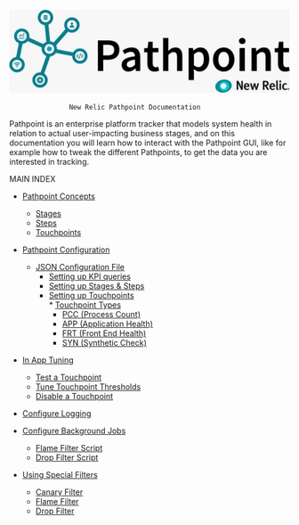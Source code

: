 ![cambiar](screenshots/pathpoint.png)           
           
                   New Relic Pathpoint Documentation

Pathpoint is an enterprise platform tracker that models system health in relation to actual user-impacting business stages, and on this documentation you will learn how to interact with the Pathpoint GUI, like for example how to tweak the different Pathpoints, to get the data you are interested in tracking.

MAIN INDEX

- [Pathpoint Concepts](Pathpoint_Concepts.MD)
   -    [Stages](Stages.MD)  
   -  [Steps](Steps.MD)    
   -  [Touchpoints](Touchpoints.MD)
       
- [Pathpoint Configuration](Pathpoint_Configuration.MD)    
   *   [JSON Configuration File](JSON_Configuration_File.MD)       
       * [Setting up KPI queries](Setting_up_KPI_queries.MD)       
       -    [Setting up Stages & Steps](Setting_up_Stages_AND_Steps.MD)    
        *  [Setting up Touchpoints](Setting_up_Touchpoints.MD)    
                       *      [Touchpoint Types](Touchpoint_Types.MD)    
            *  [PCC (Process Count)](PCC.MD)    
            * [APP (Application Health)](APP.MD)  
            * [FRT (Front End Health)](FRT.MD)  
            * [SYN (Synthetic Check)](SYN.MD)  

-  [In App Tuning](In_App_Tuning.MD)      
   -    [Test a Touchpoint](Test_a_Touchpoint.MD)    
   -    [Tune Touchpoint Thresholds](Tune_Touchpoint_Thresholds.MD)    
   -    [Disable a Touchpoint](Disable_a_Touchpoint.MD)  
-  [Configure Logging](Configure_Logging.md)      
-  [Configure Background Jobs](Configure_Background_Jobs.MD)  
   -    [Flame Filter Script](Flame_Filter_Script.MD)  
   -    [Drop Filter Script](Drop_Filter_Script.MD)  
-  [Using Special Filters](Using_Special_Filters.MD)  
   -    [Canary Filter](Canary_Filter.MD)  
   -    [Flame Filter](Flame_Filter.MD)  
   -    [Drop Filter](Drop_Filter.MD)  



